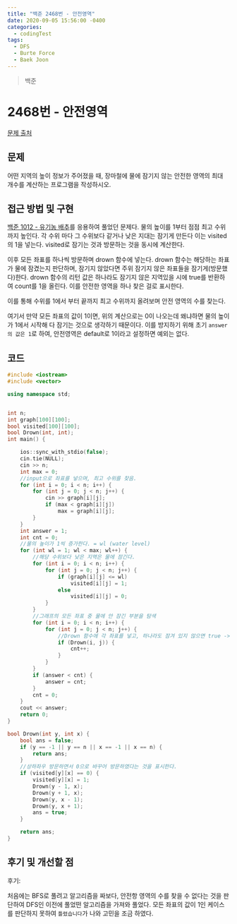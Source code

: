 ```yaml
---
title: "백준 2468번 - 안전영역"
date: 2020-09-05 15:56:00 -0400
categories: 
  - codingTest
tags:
  - DFS
  - Burte Force
  - Baek Joon
---
```


> 백준 

2468번 - 안전영역
=============
 
[문제 출처](https://www.acmicpc.net/problem/2468)
## 문제
어떤 지역의 높이 정보가 주어졌을 때, 장마철에 물에 잠기지 않는 안전한 영역의 최대 개수를 계산하는 프로그램을 작성하시오.

## 접근 방법 및 구현
[백준 1012 - 유기농 배추](https://www.acmicpc.net/problem/1012)를 응용하여 풀었던 문제다.
물의 높이를 1부터 점점 최고 수위까지 높인다.
각 수위 마다 그 수위보다 같거나 낮은 지대는 잠기게 만든다 이는 visited 의 1을 넣는다.
visited로 잠기는 것과 방문하는 것을 동시에 계산한다.

이후 모든 좌표를 하나씩 방문하며 drown 함수에 넣는다.
drown 함수는 해당하는 좌표가 물에 잠겼는지 판단하며, 잠기지 않았다면 주위 잠기지 않은 좌표들을 잠기게(방문했다)한다.
drown 함수의 리턴 값은 하나라도 잠기지 않은 지역있을 시에 true를 반환하여 count를 1을 올린다. 이를 안전한 영역을 하나 찾은 걸로 표시한다.

이를 통해 수위를 1에서 부터 끝까지 최고 수위까지 올려보며 안전 영역의 수를 찾는다.

여기서 만약 모든 좌표의 값이 1이면, 위의 계산으로는 0이 나오는데 왜냐하면 물의 높이가 1에서 시작해 다 잠기는 것으로 생각하기 때문이다.
이를 방지하기 위해 초기 `answer의 값은 1`로 하여, 안전영역은 default로 1이라고 설정하면 예외는 없다.

## 코드 
```c++
#include <iostream>
#include <vector>

using namespace std;


int n;
int graph[100][100];
bool visited[100][100];
bool Drown(int, int);
int main() {

	ios::sync_with_stdio(false);
	cin.tie(NULL);
	cin >> n;
	int max = 0;
	//input으로 좌표를 넣으며, 최고 수위를 찾음.
	for (int i = 0; i < n; i++) {
		for (int j = 0; j < n; j++) {
			cin >> graph[i][j];
			if (max < graph[i][j])
				max = graph[i][j];
		}
	}
	int answer = 1;
	int cnt = 0;
	//물의 높이가 1씩 증가한다. = wl (water level)
	for (int wl = 1; wl < max; wl++) {
		//해당 수위보다 낮은 지역은 물에 잠긴다.
		for (int i = 0; i < n; i++) {
			for (int j = 0; j < n; j++) {
				if (graph[i][j] <= wl)
					visited[i][j] = 1;
				else
					visited[i][j] = 0;
			}
		}
		//그래프의 모든 좌표 중 물에 안 잠긴 부분을 탐색
		for (int i = 0; i < n; i++) {
			for (int j = 0; j < n; j++) {
				//Drown 함수에 각 좌표를 넣고, 하나라도 잠겨 있지 않으면 true -> count 증가
				if (Drown(i, j)) {
					cnt++;
				}
			}
		}
		if (answer < cnt) {
			answer = cnt;
		}
		cnt = 0;
	}
	cout << answer;
	return 0;
}

bool Drown(int y, int x) {
	bool ans = false;
	if (y == -1 || y == n || x == -1 || x == n) {
		return ans;
	}
	//상하좌우 방문하면서 0으로 바꾸어 방문하였다는 것을 표시한다.
	if (visited[y][x] == 0) {
		visited[y][x] = 1;
		Drown(y - 1, x);
		Drown(y + 1, x);
		Drown(y, x - 1);
		Drown(y, x + 1);
		ans = true;
	}

	return ans;
}

```

## 후기 및 개선할 점

후기:

처음에는 BFS로 풀려고 알고리즘을 짜보다, 안전항 영역의 수를 찾을 수 없다는 것을 판단하여 DFS인 이전에 풀었떤 알고리즘을 가져와 풀었다.
모든 좌표의 값이 1인 케이스를 판단하지 못하여 `틀렸습니다`가 나와 고민을 조금 하였다.